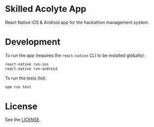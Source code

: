 # Skilled Acolyte App

React Native iOS & Android app for the hackathon management system.

# Development

To run the app (requires the `react-native` CLI to be installed globally):

```Bash
react-native run-ios
react-native run-android
```

To run the tests (lol):

```Bash
npm run test
```

# License

See the [LICENSE](LICENSE).
